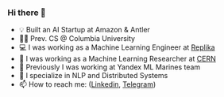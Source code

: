 ### Hi there 👋

- 💡 Built an AI Startup at Amazon & Antler
- 🧑‍🎓 Prev. CS @ Columbia University
- 💻 I was working as a Machine Learning Engineer at [Replika](https://replika.ai/)
- 🔬 I was working as a Machine Learning Researcher at [CERN](http://cern.ch/)
- 🧠 Previously I was working at Yandex ML Marines team
- 🔭 I specialize in NLP and Distributed Systems
- 📫 How to reach me: ([Linkedin](https://www.linkedin.com/in/pavel-fakanov/), [Telegram](https://telegram.me/pfakanov))

